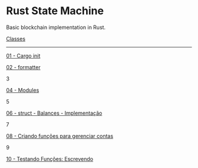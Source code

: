 # Rust State Machine
Basic blockchain implementation in Rust.

[Classes](https://www.loom.com/share/folder/ae95a87c4df04b4485296243637af107)

---

[01 - Cargo init](https://www.loom.com/share/bf6c5500b0cc4eaab03490f89e2767aa)

[02 - formatter](https://www.loom.com/share/a0d1df366f6e469898bcfa5e454f1d71)

3

[04 - Modules](https://www.loom.com/share/d1aa9ce5662a49b29bb300df6e20735f)

5

[06 - struct - Balances - Implementação](https://www.loom.com/share/7d828a4cf5f1480f91a385dd11c33968)

7

[08 - Criando funções para gerenciar contas](https://www.loom.com/share/63ae33ce78d546569e03783ff08541ed)

9

[10 - Testando Funções: Escrevendo](https://www.loom.com/share/5aaee6d616594f91abe29a07234dba65)
